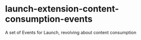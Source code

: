 # launch-extension-content-consumption-events
A set of Events for Launch, revolving about content consumption
